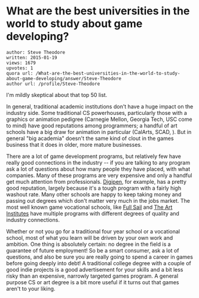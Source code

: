 # What are the best universities in the world to study about game developing?

	author: Steve Theodore
	written: 2015-01-19
	views: 1679
	upvotes: 1
	quora url: /What-are-the-best-universities-in-the-world-to-study-about-game-developing/answer/Steve-Theodore
	author url: /profile/Steve-Theodore


I'm mildly skeptical about that top 50 list. 

In general, traditional academic institutions don't have a huge impact on the industry side. Some traditional CS powerhouses, particularly those with a graphics or animation pedigree (Carnegie Mellon, Georgia Tech, USC come to mind) have good reputations among programmers; a handful of art schools have a big draw for animation in particular (CalArts, SCAD, ). But in general "big academia" doesn't the same kind of clout in the games business that it does in older, more mature businesses. 

There are a lot of game development programs, but relatively few have really good connections in the industry -- if you are talking to any program ask a lot of questions about how many people they have placed, with what companies. Many of these programs are very expensive and only a handful get much attention from professionals. [Digipen](http://www.digipen.edu), for example, has a pretty good reputation, largely because it's a tough program with a fairly high washout rate. Many other schools are happy to keep taking money and passing out degrees which don't matter very much in the jobs market. The most well known game vocational schools, like [Full Sail](http://www.fullsail.edu/) and [The Art Institutes](http://new.artinstitutes.edu/) have multiple programs with different degrees of quality and industry connections.

Whether or not you go for a traditional four year school or a vocational school, most of what you learn will be driven by your own work and ambition. One thing is absolutely certain: no degree in the field is a guarantee of future employment! So be a smart consumer, ask a lot of questions, and also be sure you are really going to spend a career in games before going deeply into debt! A traditional college degree with a couple of good indie projects is a good advertisement for your skills and a bit less risky than an expensive, narrowly targeted games program. A general purpose CS or art degree is a bit more useful if it turns out that games aren't to your liking.


